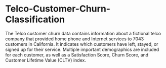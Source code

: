 # Telco-Customer-Churn-Classification
The Telco customer churn data contains information about a fictional telco company that provided home phone and Internet services to 7043 customers in California. It indicates which customers have left, stayed, or signed up for their service. Multiple important demographics are included for each customer, as well as a Satisfaction Score, Churn Score, and Customer Lifetime Value (CLTV) index.


